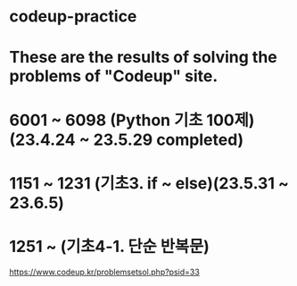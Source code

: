# codeup-practice
# These are the results of solving the problems of "Codeup" site.
# 6001 ~ 6098 (Python 기초 100제)(23.4.24 ~ 23.5.29 completed)
# 1151 ~ 1231 (기초3. if ~ else)(23.5.31 ~ 23.6.5)
# 1251 ~ (기초4-1. 단순 반복문)

https://www.codeup.kr/problemsetsol.php?psid=33
